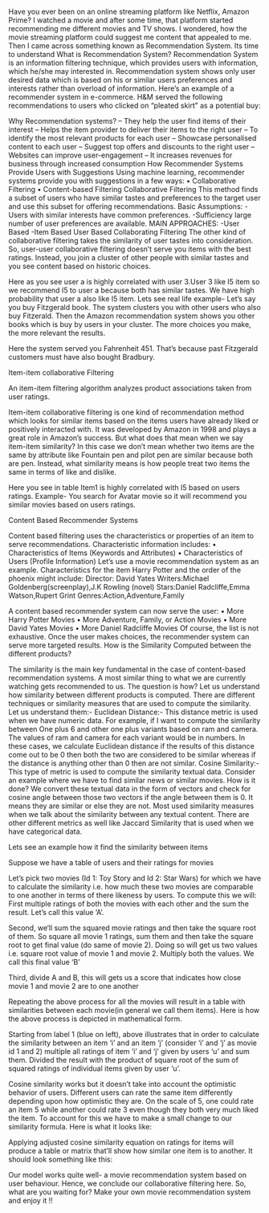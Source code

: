 Have you ever been on an online streaming platform like Netflix, Amazon Prime? I watched a movie and after some time, that platform started recommending me different movies and TV shows. I wondered, how the movie streaming platform could suggest me content that appealed to me. Then I came across something known as Recommendation System. Its time to understand What is Recommendation System?
Recommendation System is an information filtering technique, which provides users with information, which he/she may interested in. Recommendation system shows only user desired data which is based on his or similar users preferences and interests rather than overload of information.
Here’s an example of a recommender system in e-commerce. H&M served the following recommendations to users who clicked on “pleated skirt” as a potential buy:
 

Why Recommendation systems?
– They help the user find items of their interest
– Helps the item provider to deliver their items to the right user
       – To identify the most relevant products for each user
       – Showcase personalised content to each user
       – Suggest top offers and discounts to the right user
– Websites can improve user-engagement
– It increases revenues for business through increased consumption
How Recommender Systems Provide Users with Suggestions
Using machine learning, recommender systems provide you with suggestions in a few ways:
•	Collaborative Filtering
•	Content-based Filtering
Collaborative Filtering
This method finds a subset of users who have similar tastes and preferences to the target user and use this subset for offering recommendations.
Basic Assumptions:
-Users with similar interests have common preferences.
-Sufficiency large number of user preferences are available.
MAIN APPROACHES:
-User Based
-Item Based
User Based Collaborating Filtering
The other kind of collaborative filtering takes the similarity of user tastes into consideration.
So, user-user collaborative filtering doesn’t serve you items with the best ratings. Instead, you join a cluster of other people with similar tastes and you see content based on historic choices.
 
 Here as you see user a is highly correlated with user 3.User 3 like I5 item so we recommend I5 to user a because both has similar tastes. We have high probability that user a also like I5 item.
Lets see real life example-
Let’s say you buy Fitzgerald book. The system clusters you with other users who also buy Fitzerald. Then the Amazon recommendation system shows you other books which is buy by users in your cluster. The more choices you make, the more relevant the results.
 
Here the system served you Fahrenheit 451. That’s because past Fitzgerald customers must have also bought Bradbury.

Item-item collaborative Filtering

An item-item filtering algorithm analyzes product associations taken from user ratings.
 
Item-item collaborative filtering is one kind of recommendation method which looks for similar items based on the items users have already liked or positively interacted with. It was developed by Amazon in 1998 and plays a great role in Amazon’s success.
But what does that mean when we say item-item similarity? In this case we don’t mean whether two items are the same by attribute like Fountain pen and pilot pen are similar because both are pen. Instead, what similarity means is how people treat two items the same in terms of like and dislike.
 
Here you see in table Item1 is highly correlated with I5 based on users ratings.
Example-
You search for Avatar movie so it will recommend you similar movies based on users ratings.
 
 
 

Content Based Recommender Systems

Content based filtering uses the characteristics or properties of an item to serve recommendations. Characteristic information includes:
•	Characteristics of Items (Keywords and Attributes)
•	Characteristics of Users (Profile Information)
Let’s use a movie recommendation system as an example. Characteristics for the item Harry Potter and the order of the phoenix might include:
Director: David Yates
Writers:Michael Goldenberg(screenplay),J.K Rowling (novel)
Stars:Daniel Radcliffe,Emma Watson,Rupert Grint 
Genres:Action,Adventure,Family
 
A content based recommender system can now serve the user:
•	More Harry Potter Movies
•	More Adventure, Family, or Action Movies
•	More David Yates Movies
•	More Daniel Radcliffe Movies
Of course, the list is not exhaustive. Once the user makes choices, the recommender system can serve more targeted results.
How is the Similarity Computed between the different products? 

The similarity is the main key fundamental in the case of content-based recommendation systems. A most similar thing to what we are currently watching gets recommended to us. The question is how? Let us understand how similarity between different products is computed. There are different techniques or similarity measures that are used to compute the similarity. Let us understand them:- 
Euclidean Distance:- This distance metric is used when we have numeric data. For example, if I want to compute the similarity between One plus 6 and other one plus variants based on ram and camera. The values of ram and camera for each variant would be in numbers. In these cases, we calculate Euclidean distance if the results of this distance come out to be 0 then both the two are considered to be similar whereas if the distance is anything other than 0 then are not similar. 
Cosine Similarity:-  This type of metric is used to compute the similarity textual data. Consider an example where we have to find similar news or similar movies. How is it done? We convert these textual data in the form of vectors and check for cosine angle between those two vectors if the angle between them is 0. It means they are similar or else they are not. Most used similarity measures when we talk about the similarity between any textual content. There are other different metrics as well like Jaccard Similarity that is used when we have categorical data. 

Lets see an example how it find the similarity between items

Suppose we have a table of users and their ratings for movies
 
Let’s pick two movies (Id 1: Toy Story and Id 2: Star Wars) for which we have to calculate the similarity i.e. how much these two movies are comparable to one another in terms of there likeness by users. To compute this we will:
First multiple ratings of both the movies with each other and the sum the result. Let’s call this value ‘A’.
 
Second, we‘ll sum the squared movie ratings and then take the square root of them. So square all movie 1 ratings, sum them and then take the square root to get final value (do same of movie 2). Doing so will get us two values i.e. square root value of movie 1 and movie 2. Multiply both the values. We call this final value ‘B’
 

Third, divide A and B, this will gets us a score that indicates how close movie 1 and movie 2 are to one another
 
Repeating the above process for all the movies will result in a table with similarities between each movie(in general we call them items).
Here is how the above process is depicted in mathematical form.

 

Starting from label 1 (blue on left), above illustrates that in order to calculate the similarity between an item ‘i’ and an item ‘j’ (consider ‘i’ and ‘j’ as movie id 1 and 2) multiple all ratings of item ‘i’ and ‘j’ given by users ‘u’ and sum them. Divided the result with the product of square root of the sum of squared ratings of individual items given by user ‘u’.
 
Cosine similarity works but it doesn’t take into account the optimistic behavior of users. Different users can rate the same item differently depending upon how optimistic they are. On the scale of 5, one could rate an item 5 while another could rate 3 even though they both very much liked the item. To account for this we have to make a small change to our similarity formula. Here is what it looks like:
 
Applying adjusted cosine similarity equation on ratings for items will produce a table or matrix that’ll show how similar one item is to another. It should look something like this:
 

Our model works quite well- a movie recommendation system based on user behaviour. Hence, we conclude our collaborative filtering here. So, what are you waiting for? Make your own movie recommendation system and enjoy it !! 

 












 























